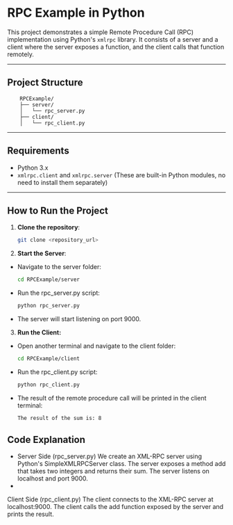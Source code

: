 # RPC Example in Python

This project demonstrates a simple Remote Procedure Call (RPC) implementation using Python's `xmlrpc` library. It consists of a server and a client where the server exposes a function, and the client calls that function remotely.

---

## Project Structure

        RPCExample/ 
        ├── server/ 
        │   └── rpc_server.py 
        ├── client/ 
        │   └── rpc_client.py


---

## Requirements

- Python 3.x
- `xmlrpc.client` and `xmlrpc.server` (These are built-in Python modules, no need to install them separately)

---

## How to Run the Project

1. **Clone the repository**:
   ```bash
   git clone <repository_url>


2. **Start the Server**:

- Navigate to the server folder:
    ```bash
    cd RPCExample/server

- Run the rpc_server.py script:
    ```bash
    python rpc_server.py

- The server will start listening on port 9000.

3. **Run the Client:**

- Open another terminal and navigate to the client folder:
    ```bash
    cd RPCExample/client

- Run the rpc_client.py script:
    ```bash
    python rpc_client.py

- The result of the remote procedure call will be printed in the client terminal:
    ```bash
    The result of the sum is: 8

## Code Explanation
- Server Side (rpc_server.py)
    We create an XML-RPC server using Python's SimpleXMLRPCServer class.
    The server exposes a method add that takes two integers and returns their sum.
    The server listens on localhost and port 9000.
- 
Client Side (rpc_client.py)
    The client connects to the XML-RPC server at localhost:9000.
    The client calls the add function exposed by the server and prints the result.